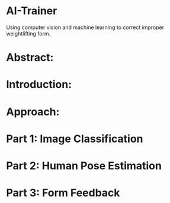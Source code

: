 # AI-Trainer
Using computer vision and machine learning to correct improper weightlifting form.
# Abstract:
# Introduction:
# Approach:
# Part 1: Image Classification
# Part 2: Human Pose Estimation
# Part 3: Form Feedback



